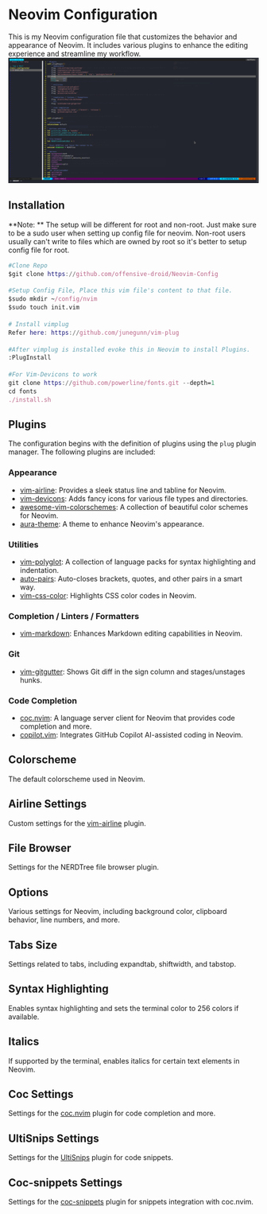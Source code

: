 # Neovim Configuration

This is my Neovim configuration file that customizes the behavior and appearance of Neovim. It includes various plugins to enhance the editing experience and streamline my workflow.
<img src="neovim.png">


## Installation
**Note: ** 
The setup will be different for root and non-root. 
Just make sure to be a sudo user when setting up config file for neovim.
Non-root users usually can't write to files which are owned by root so it's better to setup config file for root.

```nix
#Clone Repo
$git clone https://github.com/offensive-droid/Neovim-Config

#Setup Config File, Place this vim file's content to that file.
$sudo mkdir ~/config/nvim
$sudo touch init.vim

# Install vimplug
Refer here: https://github.com/junegunn/vim-plug

#After vimplug is installed evoke this in Neovim to install Plugins.
:PlugInstall

#For Vim-Devicons to work
git clone https://github.com/powerline/fonts.git --depth=1
cd fonts
./install.sh
```

## Plugins

The configuration begins with the definition of plugins using the `plug` plugin manager. The following plugins are included:

### Appearance

- [vim-airline](https://github.com/vim-airline/vim-airline): Provides a sleek status line and tabline for Neovim.
- [vim-devicons](https://github.com/ryanoasis/vim-devicons): Adds fancy icons for various file types and directories.
- [awesome-vim-colorschemes](https://github.com/rafi/awesome-vim-colorschemes): A collection of beautiful color schemes for Neovim.
- [aura-theme](https://github.com/daltonmenezes/aura-theme): A theme to enhance Neovim's appearance.

### Utilities

- [vim-polyglot](https://github.com/sheerun/vim-polyglot): A collection of language packs for syntax highlighting and indentation.
- [auto-pairs](https://github.com/jiangmiao/auto-pairs): Auto-closes brackets, quotes, and other pairs in a smart way.
- [vim-css-color](https://github.com/ap/vim-css-color): Highlights CSS color codes in Neovim.

### Completion / Linters / Formatters

- [vim-markdown](https://github.com/plasticboy/vim-markdown): Enhances Markdown editing capabilities in Neovim.

### Git

- [vim-gitgutter](https://github.com/airblade/vim-gitgutter): Shows Git diff in the sign column and stages/unstages hunks.

### Code Completion

- [coc.nvim](https://github.com/neoclide/coc.nvim): A language server client for Neovim that provides code completion and more.
- [copilot.vim](https://github.com/github/copilot.vim): Integrates GitHub Copilot AI-assisted coding in Neovim.

## Colorscheme

The default colorscheme used in Neovim.

## Airline Settings

Custom settings for the [vim-airline](https://github.com/vim-airline/vim-airline) plugin.

## File Browser

Settings for the NERDTree file browser plugin.

## Options

Various settings for Neovim, including background color, clipboard behavior, line numbers, and more.

## Tabs Size

Settings related to tabs, including expandtab, shiftwidth, and tabstop.

## Syntax Highlighting

Enables syntax highlighting and sets the terminal color to 256 colors if available.

## Italics

If supported by the terminal, enables italics for certain text elements in Neovim.

## Coc Settings

Settings for the [coc.nvim](https://github.com/neoclide/coc.nvim) plugin for code completion and more.

## UltiSnips Settings

Settings for the [UltiSnips](https://github.com/SirVer/ultisnips) plugin for code snippets.

## Coc-snippets Settings

Settings for the [coc-snippets](https://github.com/neoclide/coc-snippets) plugin for snippets integration with coc.nvim.
